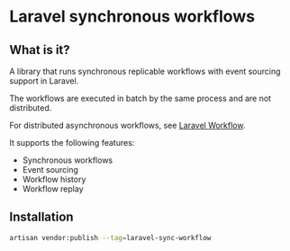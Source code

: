 # Laravel synchronous workflows

## What is it?

A library that runs synchronous replicable workflows with event sourcing support in Laravel.

The workflows are executed in batch by the same process and are not distributed.

For distributed asynchronous workflows, see [Laravel Workflow](https://github.com/laravel-workflow/laravel-workflow).

It supports the following features:
- Synchronous workflows
- Event sourcing
- Workflow history
- Workflow replay


## Installation

```sh
artisan vendor:publish --tag=laravel-sync-workflow
```
